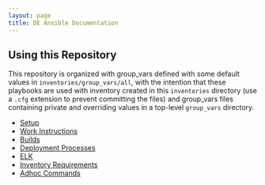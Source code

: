 ```yaml
---
layout: page
title: DE Ansible Documentation
---
```


## Using this Repository

This repository is organized with group_vars defined with some default values in
`inventories/group_vars/all`, with the intention that these playbooks are used with inventory 
created in this `inventories` directory (use a `.cfg` extension to prevent committing the files) and
group_vars files containing private and overriding values in a top-level `group_vars` directory.

* [Setup](setup)
* [Work Instructions](work_instructions)
* [Builds](builds)
* [Deployment Processes](deployments)
* [ELK](elk)
* [Inventory Requirements](inventory_requirements.html)
* [Adhoc Commands](adhoc_commands.html)


